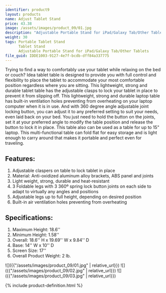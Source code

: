 ```yaml
---
identifier: product9
layout: products
name: Adjust Tablet Stand
price: 43.38
image: /assets/images/product_09/01.jpg
description: "Adjustable Portable Stand for iPad/Galaxy Tab/Other Tablets"
weight: 30
tags: Portable Tablet Stand
      Tablet Stand
      Adjustable Portable Stand for iPad/Galaxy Tab/Other Tablets
file_guid: IDDE1003-9127-4e7f-bcdb-dff84a337775
---
```


Trying to find a way to comfortably use your tablet while relaxing on the bed or couch? Idea tablet table is designed to provide you with full control and flexibility to place the tablet to accommodate your most comfortable position regardless where you are sitting. This lightweight, strong and durable tablet table has the adjustable clasps to lock your tablet in place to prevent it from slipping off. This lightweight, strong and durable laptop table has built-in ventilation holes preventing from overheating on your laptop computer when it is in use. And with 360 degree angle adjustable joint locking button, you can adjust it to any preferred setting to suit your needs, even laid back on your bed. You just need to hold the button on the joints, set it at your preferred angle to modify the table position and release the button to lock it in place. This table also can be used as a table for up to 15" laptop. This multi-functional table can fold flat for easy storage and is light enough to carry around that makes it portable and perfect even for traveling.

## Features:
1.	Adjustable claspers on table to lock tablet in place
2.	Material: Anti-oxidized aluminum alloy brackets, ABS panel and joints
3.	Light weight, strong, durable and heat-resistant
4.	3 Foldable legs with 3 360º spring lock button joints on each side to adapt to virtually any angles and positions
5.	Adjustable legs up to full height, depending on desired position
6.	Built-in air ventilation holes preventing from overheating




## Specifications:
1.	Maximum Height: 18.6''
2.	Minimum Height: 1.58''
3.	Overall: 18.6'' H x 19.69'' W x 9.84'' D
4.	Base: 14'' W x 10'' D
5.	Screen Size: 17''
6.	Overall Product Weight: 2 lb.



![]({{"/assets/images/product_09/01.jpg" | relative_url}})
![]({{"/assets/images/product_09/02.jpg" | relative_url}})
![]({{"/assets/images/product_09/03.jpg" | relative_url}})


<div class="call">
        {% include product-definition.html %}
</div>
<br>
<div class="powr-reviews" id="d41edebe_1590093846"></div><script src="https://www.powr.io/powr.js?platform=html"></script>